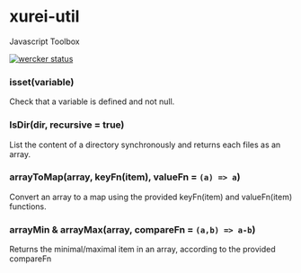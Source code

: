 # xurei-util
Javascript Toolbox

[![wercker status](https://app.wercker.com/status/ce7d4d3b6756d08c626eda9406970052/s/master "wercker status")](https://app.wercker.com/project/byKey/ce7d4d3b6756d08c626eda9406970052)

### isset(variable)
Check that a variable is defined and not null.

### lsDir(dir, recursive = true)
List the content of a directory synchronously and returns each files as an array.

### arrayToMap(array, keyFn(item), valueFn = `(a) => a`)
Convert an array to a map using the provided keyFn(item) and valueFn(item) functions.

### arrayMin & arrayMax(array, compareFn = `(a,b) => a-b`)
Returns the minimal/maximal item in an array, according to the provided compareFn